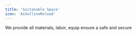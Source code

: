 ```yaml
---
title: 'Suitanable Space'
icon: 'AiOutlineReload'
---
```


We provide all materials, labor, equip ensure a safe and secure
